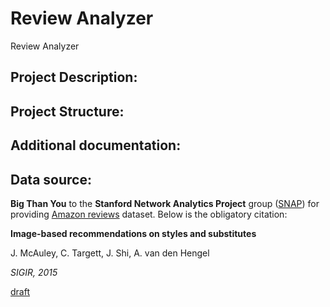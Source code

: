 # Review Analyzer
Review Analyzer

## Project Description:

## Project Structure:

## Additional documentation:

## Data source:
**Big Than You** to the **Stanford Network Analytics Project** group ([SNAP](http://snap.stanford.edu/index.html)) for providing [Amazon reviews](http://snap.stanford.edu/data/web-Amazon.html) dataset. Below is the obligatory citation:

  **Image-based recommendations on styles and substitutes**
  
  J. McAuley, C. Targett, J. Shi, A. van den Hengel
  
  _SIGIR, 2015_
  
  [draft](http://jmcauley.ucsd.edu/data/amazon/sigir_draft.pdf)
